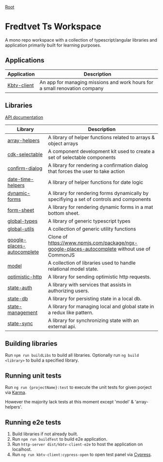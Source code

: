 [Root](./README.md)

# Fredtvet Ts Workspace

A mono repo workspace with a collection of typescript/angular libraries and application primarily built for learning purposes.  

## Applications

|  Application | Description |
|  --- | --- |
|  [Kbtv-client](./apps/kbtv-client/README.md) | An app for managing missions and work hours for a small renovation company |

## Libraries

[API documentation](./docs/index.md)

|  Library | Description |
|  --- | --- |
|  [array-helpers](./libs/array-helpers/README.md) | A library of helper functions related to arrays &amp; object arrays |
|  [cdk-selectable](./libs/cdk-selectable/README.md) | A component development kit used to create a set of selectable components |
|  [confirm-dialog](./libs/confirm-dialog/README.md) | A library for rendering a confirmation dialog that forces the user to take action |
|  [date-time-helpers](./libs/date-time-helpers/README.md) | A library of helper functions for date logic |
|  [dynamic-forms](./libs/dynamic-forms/README.md) | A library for rendering forms dynamically by specifiying a set of controls and components |
|  [form-sheet](./libs/form-sheet/README.md) | A library for rendering dynamic forms in a mat bottom sheet. |
|  [global-types](./libs/global-types/README.md) | A library of generic typescript types |
|  [global-utils](./libs/global-utils/README.md) | A collection of generic utility functions |
|  [google-places-autocomplete](./libs/google-places-autocomplete/README.md) | Clone of https://www.npmjs.com/package/ngx-google-places-autocomplete without use of CommonJS |
|  [model](./libs/model/README.md) | A collection of libraries used to handle relational model state. |
|  [optimistic-http](./libs/optimistic-http/README.md) | A library for sending optimistic http requests. |
|  [state-auth](./libs/state-auth/README.md) | A library with services that assists in authorizing users. |
|  [state-db](./libs/state-db/README.md) | A library for persisting state in a local db. |
|  [state-management](./libs/state-management/README.md) | A library for managing local and global state in a redux like pattern. |
|  [state-sync](./libs/state-sync/README.md) | A library for synchronizing state with an external api. |

## Building libraries

Run `npm run buildLibs` to build all libraries. 
Optionally run `ng build <library>` to build a specified library.

## Running unit tests

Run `ng run {projectName}:test` to execute the unit tests for given porject via [Karma](https://karma-runner.github.io).

However the majority lack tests at this moment except 'model' & 'array-helpers'.

## Running e2e tests

1. Build libraries if not already built.
2. Run `npm run buildTest` to build e2e application.
3. Run `http-server dist/kbtv-client-e2e` to host the application on localhost.
3. Run `ng run kbtv-client:cypress-open` to open test panel via [Cypress](https://www.cypress.io).

